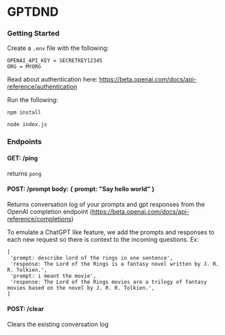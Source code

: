 # GPTDND

### Getting Started

Create a `.env` file with the following:

```
OPENAI_API_KEY = SECRETKEY12345
ORG = MYORG
```

Read about authentication here: https://beta.openai.com/docs/api-reference/authentication

Run the following:

`npm install`

`node index.js`

### Endpoints

#### GET: /ping

returns `pong`

#### POST: /prompt body: { prompt: "Say hello world" }

Returns conversation log of your prompts and gpt responses from the OpenAI completion endpoint (https://beta.openai.com/docs/api-reference/completions)

To emulate a ChatGPT like feature, we add the prompts and responses
to each new request so there is context to the incoming questions.
Ex:

```
[
 'prompt: describe lord of the rings in one sentence',
 'response: The Lord of the Rings is a fantasy novel written by J. R. R. Tolkien.',
 'prompt: i meant the movie',
 'response: The Lord of the Rings movies are a trilogy of fantasy movies based on the novel by J. R. R. Tolkien.',
]
```

#### POST: /clear

Clears the existing conversation log

